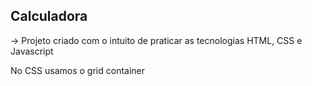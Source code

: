 ## Calculadora

-> Projeto criado com o intuito de praticar as tecnologias HTML, CSS e Javascript

No CSS usamos o grid container
